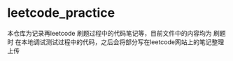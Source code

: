 # leetcode_practice

本仓库为记录再leetcode 刷题过程中的代码笔记等，目前文件中的内容均为 刷题时 在本地调试测试过程中的代码，之后会将部分写在leetcode网站上的笔记整理上传
